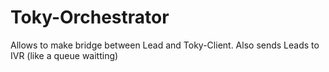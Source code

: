 # Toky-Orchestrator
 Allows to make bridge between Lead and Toky-Client. Also sends Leads to IVR (like a queue waitting)
